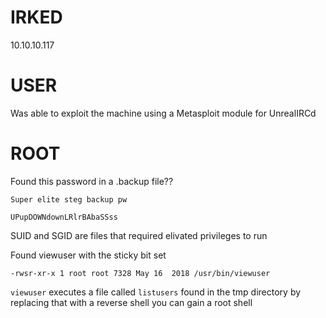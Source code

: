 # IRKED

10.10.10.117

# USER

Was able to exploit the machine using a Metasploit module for UnrealIRCd

# ROOT

Found this password in a .backup file??
```
Super elite steg backup pw

UPupDOWNdownLRlrBAbaSSss
```

SUID and SGID are files that required elivated privileges to run

Found viewuser with the sticky bit set
```
-rwsr-xr-x 1 root root 7328 May 16  2018 /usr/bin/viewuser
```

```viewuser``` executes a file called ```listusers``` found in the tmp directory
by replacing that with a reverse shell you can gain a root shell